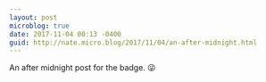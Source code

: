 ```yaml
---
layout: post
microblog: true
date: 2017-11-04 00:13 -0400
guid: http://nate.micro.blog/2017/11/04/an-after-midnight.html
---
```

An after midnight post for the badge. 😜
